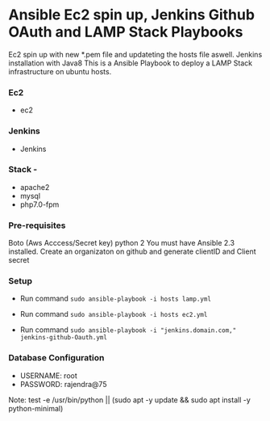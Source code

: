 # Ansible Ec2 spin up, Jenkins Github OAuth and LAMP Stack Playbooks
Ec2 spin up with new *.pem file and updateting the hosts file aswell.
Jenkins installation with Java8
This is a Ansible Playbook to deploy a LAMP Stack infrastructure on ubuntu hosts. 


### Ec2
* ec2
### Jenkins
* Jenkins
### Stack - 
* apache2
* mysql 
* php7.0-fpm 


### Pre-requisites
Boto (Aws Acccess/Secret key)
python 2
You must have Ansible 2.3 installed.
Create an organizaton on github and generate clientID and Client secret


### Setup
* Run command `sudo ansible-playbook -i hosts lamp.yml`
 
* Run command `sudo ansible-playbook -i hosts ec2.yml`

* Run command `sudo ansible-playbook -i "jenkins.domain.com," jenkins-github-Oauth.yml`



### Database Configuration
* USERNAME: root
* PASSWORD: rajendra@75


Note:
test -e /usr/bin/python || (sudo apt -y update && sudo apt install -y python-minimal)


